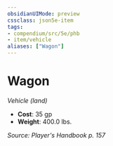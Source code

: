 ```yaml
---
obsidianUIMode: preview
cssclass: json5e-item
tags:
- compendium/src/5e/phb
- item/vehicle
aliases: ["Wagon"]
---
```

# Wagon
*Vehicle (land)*  

- **Cost**: 35 gp
- **Weight**: 400.0 lbs.

*Source: Player's Handbook p. 157*